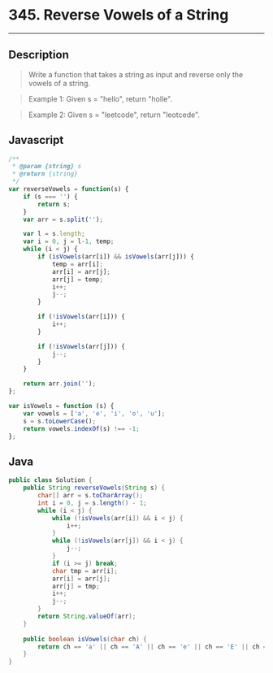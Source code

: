 # 345. Reverse Vowels of a String

---

## Description

> Write a function that takes a string as input and reverse only the vowels of a string.

> Example 1:
> Given s = "hello", return "holle".

> Example 2:
> Given s = "leetcode", return "leotcede".

## Javascript


```javascript
/**
 * @param {string} s
 * @return {string}
 */
var reverseVowels = function(s) {
    if (s === '') {
        return s;
    }
    var arr = s.split('');

    var l = s.length;
    var i = 0, j = l-1, temp;
    while (i < j) {
        if (isVowels(arr[i]) && isVowels(arr[j])) {
            temp = arr[i];
            arr[i] = arr[j];
            arr[j] = temp;
            i++;
            j--;
        }

        if (!isVowels(arr[i])) {
            i++;
        }

        if (!isVowels(arr[j])) {
            j--;
        }
    }

    return arr.join('');
};

var isVowels = function (s) {
    var vowels = ['a', 'e', 'i', 'o', 'u'];
    s = s.toLowerCase();
    return vowels.indexOf(s) !== -1;
};
```

## Java

```java
public class Solution {
    public String reverseVowels(String s) {
        char[] arr = s.toCharArray();
        int i = 0, j = s.length() - 1;
        while (i < j) {
            while (!isVowels(arr[i]) && i < j) {
                i++;
            }
            while (!isVowels(arr[j]) && i < j) {
                j--;
            }
            if (i >= j) break;
            char tmp = arr[i];
            arr[i] = arr[j];
            arr[j] = tmp;
            i++;
            j--;
        }
        return String.valueOf(arr);
    }
    
    public boolean isVowels(char ch) {
        return ch == 'a' || ch == 'A' || ch == 'e' || ch == 'E' || ch == 'i' || ch == 'I' || ch == 'o' || ch == 'O' || ch == 'u' || ch == 'U';
    }
}
```